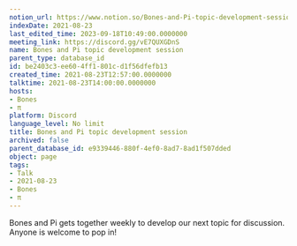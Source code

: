 ```yaml
---
notion_url: https://www.notion.so/Bones-and-Pi-topic-development-session-be2403c3ee604ff1801cd1f56dfefb13
indexDate: 2021-08-23
last_edited_time: 2023-09-18T10:49:00.0000000
meeting_link: https://discord.gg/vE7QUXGDnS
name: Bones and Pi topic development session
parent_type: database_id
id: be2403c3-ee60-4ff1-801c-d1f56dfefb13
created_time: 2021-08-23T12:57:00.0000000
talktime: 2021-08-23T14:00:00.0000000
hosts:
- Bones
- π
platform: Discord
language_level: No limit
title: Bones and Pi topic development session
archived: false
parent_database_id: e9339446-880f-4ef0-8ad7-8ad1f507dded
object: page
tags:
- Talk
- 2021-08-23
- Bones
- π
---
```


Bones and Pi gets together weekly to develop our next topic for discussion.
Anyone is welcome to pop in!










